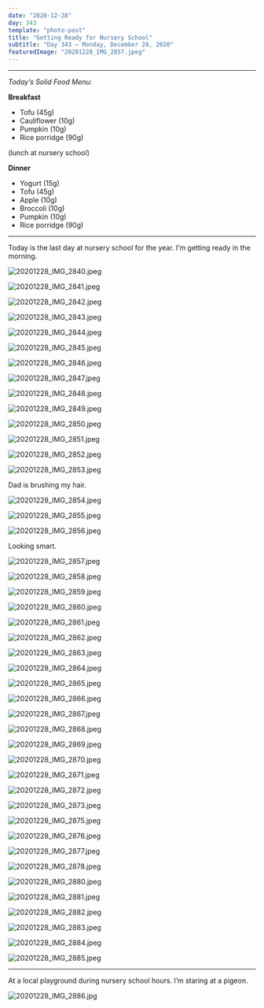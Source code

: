 ```yaml
---
date: "2020-12-28"
day: 343
template: "photo-post"
title: "Getting Ready for Nursery School"
subtitle: "Day 343 – Monday, December 28, 2020"
featuredImage: "20201228_IMG_2857.jpeg"
---
```


<hr />

_Today’s Solid Food Menu:_

**Breakfast**

- Tofu (45g)
- Cauliflower (10g)
- Pumpkin (10g)
- Rice porridge (90g)

(lunch at nursery school)

**Dinner**

- Yogurt (15g)
- Tofu (45g)
- Apple (10g)
- Broccoli (10g)
- Pumpkin (10g)
- Rice porridge (90g)

<hr />

Today is the last day at nursery school for the year. I’m getting ready in the morning.

![20201228_IMG_2840.jpeg](20201228_IMG_2840.jpeg)

![20201228_IMG_2841.jpeg](20201228_IMG_2841.jpeg)

![20201228_IMG_2842.jpeg](20201228_IMG_2842.jpeg)

![20201228_IMG_2843.jpeg](20201228_IMG_2843.jpeg)

![20201228_IMG_2844.jpeg](20201228_IMG_2844.jpeg)

![20201228_IMG_2845.jpeg](20201228_IMG_2845.jpeg)

![20201228_IMG_2846.jpeg](20201228_IMG_2846.jpeg)

![20201228_IMG_2847.jpeg](20201228_IMG_2847.jpeg)

![20201228_IMG_2848.jpeg](20201228_IMG_2848.jpeg)

![20201228_IMG_2849.jpeg](20201228_IMG_2849.jpeg)

![20201228_IMG_2850.jpeg](20201228_IMG_2850.jpeg)

![20201228_IMG_2851.jpeg](20201228_IMG_2851.jpeg)

![20201228_IMG_2852.jpeg](20201228_IMG_2852.jpeg)

![20201228_IMG_2853.jpeg](20201228_IMG_2853.jpeg)

Dad is brushing my hair.

![20201228_IMG_2854.jpeg](20201228_IMG_2854.jpeg)

![20201228_IMG_2855.jpeg](20201228_IMG_2855.jpeg)

![20201228_IMG_2856.jpeg](20201228_IMG_2856.jpeg)

Looking smart.

![20201228_IMG_2857.jpeg](20201228_IMG_2857.jpeg)

![20201228_IMG_2858.jpeg](20201228_IMG_2858.jpeg)

![20201228_IMG_2859.jpeg](20201228_IMG_2859.jpeg)

![20201228_IMG_2860.jpeg](20201228_IMG_2860.jpeg)

![20201228_IMG_2861.jpeg](20201228_IMG_2861.jpeg)

![20201228_IMG_2862.jpeg](20201228_IMG_2862.jpeg)

![20201228_IMG_2863.jpeg](20201228_IMG_2863.jpeg)

![20201228_IMG_2864.jpeg](20201228_IMG_2864.jpeg)

![20201228_IMG_2865.jpeg](20201228_IMG_2865.jpeg)

![20201228_IMG_2866.jpeg](20201228_IMG_2866.jpeg)

![20201228_IMG_2867.jpeg](20201228_IMG_2867.jpeg)

![20201228_IMG_2868.jpeg](20201228_IMG_2868.jpeg)

![20201228_IMG_2869.jpeg](20201228_IMG_2869.jpeg)

![20201228_IMG_2870.jpeg](20201228_IMG_2870.jpeg)

![20201228_IMG_2871.jpeg](20201228_IMG_2871.jpeg)

![20201228_IMG_2872.jpeg](20201228_IMG_2872.jpeg)

![20201228_IMG_2873.jpeg](20201228_IMG_2873.jpeg)

![20201228_IMG_2875.jpeg](20201228_IMG_2875.jpeg)

![20201228_IMG_2876.jpeg](20201228_IMG_2876.jpeg)

![20201228_IMG_2877.jpeg](20201228_IMG_2877.jpeg)

![20201228_IMG_2878.jpeg](20201228_IMG_2878.jpeg)

![20201228_IMG_2880.jpeg](20201228_IMG_2880.jpeg)

![20201228_IMG_2881.jpeg](20201228_IMG_2881.jpeg)

![20201228_IMG_2882.jpeg](20201228_IMG_2882.jpeg)

![20201228_IMG_2883.jpeg](20201228_IMG_2883.jpeg)

![20201228_IMG_2884.jpeg](20201228_IMG_2884.jpeg)

![20201228_IMG_2885.jpeg](20201228_IMG_2885.jpeg)

<hr />

At a local playground during nursery school hours. I’m staring at a pigeon.

![20201228_IMG_2886.jpg](20201228_IMG_2886.jpg)
